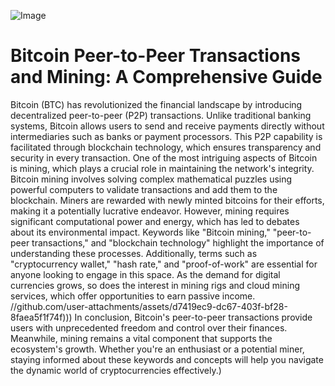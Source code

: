 
![Image](https://github.com/user-attachments/assets/d7419ec9-dc67-403f-bf28-8faea5f1f74f)
# Bitcoin Peer-to-Peer Transactions and Mining: A Comprehensive Guide
Bitcoin (BTC) has revolutionized the financial landscape by introducing decentralized peer-to-peer (P2P) transactions. Unlike traditional banking systems, Bitcoin allows users to send and receive payments directly without intermediaries such as banks or payment processors. This P2P capability is facilitated through blockchain technology, which ensures transparency and security in every transaction.
One of the most intriguing aspects of Bitcoin is mining, which plays a crucial role in maintaining the network's integrity. Bitcoin mining involves solving complex mathematical puzzles using powerful computers to validate transactions and add them to the blockchain. Miners are rewarded with newly minted bitcoins for their efforts, making it a potentially lucrative endeavor. However, mining requires significant computational power and energy, which has led to debates about its environmental impact.
Keywords like "Bitcoin mining," "peer-to-peer transactions," and "blockchain technology" highlight the importance of understanding these processes. Additionally, terms such as "cryptocurrency wallet," "hash rate," and "proof-of-work" are essential for anyone looking to engage in this space. As the demand for digital currencies grows, so does the interest in mining rigs and cloud mining services, which offer opportunities to earn passive income.
 //github.com/user-attachments/assets/d7419ec9-dc67-403f-bf28-8faea5f1f74f)))
In conclusion, Bitcoin's peer-to-peer transactions provide users with unprecedented freedom and control over their finances. Meanwhile, mining remains a vital component that supports the ecosystem's growth. Whether you're an enthusiast or a potential miner, staying informed about these keywords and concepts will help you navigate the dynamic world of cryptocurrencies effectively.)
